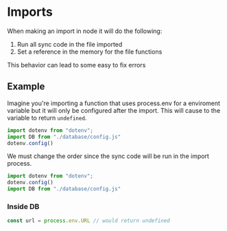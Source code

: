 # Imports

When making an import in node it will do the following:

1. Run all sync code in the file imported
2. Set a reference in the memory for the file functions

This behavior can lead to some easy to fix errors

## Example

Imagine you're importing a function that uses process.env for a enviroment
variable but it will only be configured after the import. This will cause to the
variable to return `undefined`.

```JavaScript
import dotenv from "dotenv";
import DB from "./database/config.js"
dotenv.config()
```

We must change the order since the sync code will be run in the import process.

```JavaScript
import dotenv from "dotenv";
dotenv.config()
import DB from "./database/config.js"
```

### Inside DB

```JavaScript
const url = process.env.URL // would return undefined
```
